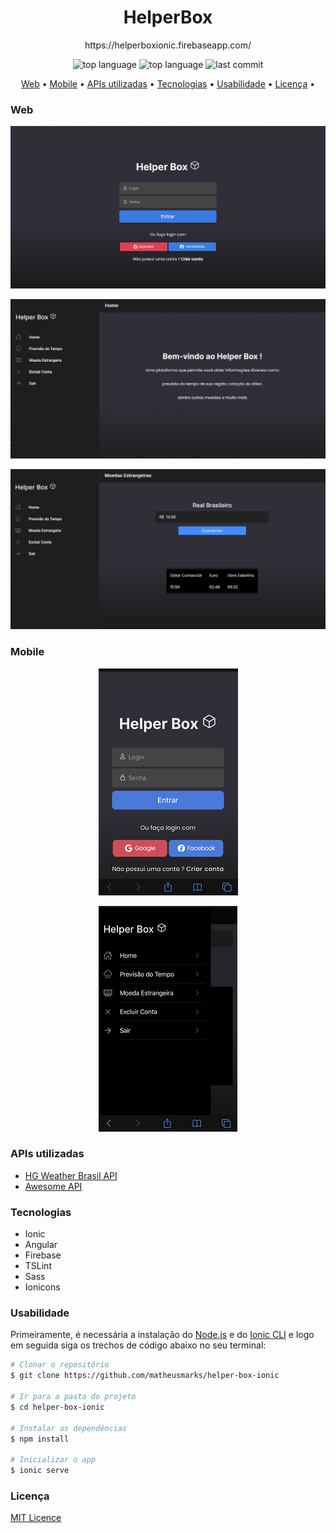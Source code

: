 <h1 align="center">HelperBox</h1>
<p align="center">https://helperboxionic.firebaseapp.com/</p>


<p align="center">
  <img alt="top language" src="https://img.shields.io/github/languages/top/matheusmarks/helper-box-ionic.svg" />
  <img alt="top language" src="https://img.shields.io/github/repo-size/matheusmarks/helper-box-ionic.svg" />
  <img alt="last commit" src="https://img.shields.io/github/last-commit/matheusmarks/helper-box-ionic.svg" />
</p>

<p align="center">
 <a href="#web">Web</a> • 
 <a href="#mobile">Mobile</a> • 
 <a href="#APIs-utilizadas">APIs utilizadas</a> • 
 <a href="#Tecnologias">Tecnologias</a> • 
 <a href="#usabilidade">Usabilidade</a> • 
  <a href="#licença">Licença</a> • 
</p>

<h3>Web</h3>
<p><img src="https://github.com/matheusmarks/images/blob/master/helper-box/login.png" /></p>
<p><img src="https://github.com/matheusmarks/images/blob/master/helper-box/home.png" /></p>
<p><img src="https://github.com/matheusmarks/images/blob/master/helper-box/moedas.png" /></p>

<h3>Mobile</h3>
<div align="center">
  <div>
    <p><img src="https://github.com/matheusmarks/images/blob/master/helper-box/home-mob.PNG" /></p>
  </div>
  <div>
    <p><img src="https://github.com/matheusmarks/images/blob/master/helper-box/menu-mob.PNG" /></p>
  </div>
</div>


<h3>APIs utilizadas</h3>
  <ul>
    <li><a href="https://hgbrasil.com/status/weather">HG Weather Brasil API</a></li>
    <li><a href="https://docs.awesomeapi.com.br/">Awesome API</a></li>
  </ul>

<h3>Tecnologias</h3>
  <ul>
    <li>Ionic</li>
    <li>Angular</li>
    <li>Firebase</li>
    <li>TSLint</li>
    <li>Sass</li>
    <li>Ionicons</li>
  </ul>
 
 <h3>Usabilidade</h3>
 <p>Primeiramente, é necessária a instalação do <a href="https://nodejs.org/en/">Node.js</a> e do <a href="https://ionicframework.com/docs/intro/cli">Ionic CLI</a> e logo
em seguida siga os trechos de código abaixo no seu terminal: </p>
 
 ```bash
# Clonar o repositório
$ git clone https://github.com/matheusmarks/helper-box-ionic

# Ir para a pasta do projeto
$ cd helper-box-ionic

# Instalar as dependências
$ npm install

# Inicializar o app
$ ionic serve

```

<h3>Licença</h3>
<a href="https://github.com/matheusmarks/helper-box-ionic/blob/main/LICENSE">MIT Licence</p>

